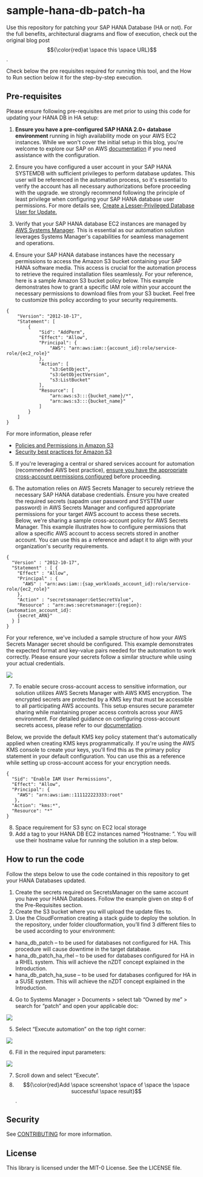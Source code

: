 # sample-hana-db-patch-ha

Use this repository for patching your SAP HANA Database (HA or not). For the full benefits, architectural diagrams and flow of execution, check out the original blog post $${\color{red}at \space this \space URL}$$.

Check below the pre requisites required for running this tool, and the How to Run section below it for the step-by-step execution.

## Pre-requisites

Please ensure following pre-requisites are met prior to using this code for updating your HANA DB in HA setup:

1. **Ensure you have a pre-configured SAP HANA 2.0+ database environment** running in high availability mode on your AWS EC2 instances. While we won't cover the initial setup in this blog, you're welcome to explore our SAP on AWS 
<a href="https://docs.aws.amazon.com/sap/latest/sap-hana/sap-oip-sap-on-aws-high-availability-setup.html" target="_blank">documentation</a> if you need assistance with the configuration.

2. Ensure you have configured a user account in your SAP HANA SYSTEMDB with sufficient privileges to perform database updates. This user will be referenced in the automation process, so it's essential to verify the account has all necessary authorizations before proceeding with the upgrade.
we strongly recommend following the principle of least privilege when configuring your SAP HANA database user permissions. For more details see, <a href="https://help.sap.com/docs/SAP_HANA_PLATFORM/2c1988d620e04368aa4103bf26f17727/df3de8c31cef45c0847d2804b97604ea.html" target="_blank">Create a Lesser-Privileged Database User for Update.</a>

3. Verify that your SAP HANA database EC2 instances are managed by <a href="https://docs.aws.amazon.com/systems-manager/latest/userguide/systems-manager-setting-up-ec2.html" target="_blank">AWS Systems Manager</a>. This is essential as our automation solution leverages Systems Manager's capabilities for seamless management and operations.

4. Ensure your SAP HANA database instances have the necessary permissions to access the Amazon S3 bucket containing your SAP HANA software media. This access is crucial for the automation process to retrieve the required installation files seamlessly. 
For your reference, here is a sample Amazon S3 bucket policy below. This example demonstrates how to grant a specific IAM role within your account the necessary permissions to download files from your S3 bucket. Feel free to customize this policy according to your security requirements.

```
{
    "Version": "2012-10-17",
    "Statement": [
        {
            "Sid": "AddPerm",
            "Effect": "Allow",
            "Principal": {
                "AWS": "arn:aws:iam::{account_id}:role/service-role/{ec2_role}"
            },
            "Action": [
                "s3:GetObject",
                "s3:GetObjectVersion",
                "s3:ListBucket"
            ],
            "Resource": [
                "arn:aws:s3:::{bucket_name}/*",
                "arn:aws:s3:::{bucket_name}"
            ]
        }
    ]
}
```

For more information, please refer 
* <a href="https://docs.aws.amazon.com/AmazonS3/latest/userguide/access-policy-language-overview.html" target="_blank">Policies and Permissions in Amazon S3</a>
* <a href="https://docs.aws.amazon.com/AmazonS3/latest/userguide/security-best-practices.html" target="_blank">Security best practices for Amazon S3</a>

5. If you're leveraging a central or shared services account for automation (recommended AWS best practice), <a href="https://docs.aws.amazon.com/systems-manager/latest/userguide/running-automations-multiple-accounts-regions.html" target="_blank">ensure you have the appropriate cross-account permissions configured</a> before proceeding.

6. The automation relies on AWS Secrets Manager to securely retrieve the necessary SAP HANA database credentials. Ensure you have created the required secrets (sapadm user password and SYSTEM user password) in AWS Secrets Manager and configured appropriate permissions for your target AWS account to access these secrets.
Below, we're sharing a sample cross-account policy for AWS Secrets Manager. This example illustrates how to configure permissions that allow a specific AWS account to access secrets stored in another account. You can use this as a reference and adapt it to align with your organization's security requirements.

```
{
  "Version" : "2012-10-17",
  "Statement" : [ {
    "Effect" : "Allow",
    "Principal" : {
      "AWS" : "arn:aws:iam::{sap_workloads_account_id}:role/service-role/{ec2_role}"
    },
    "Action" : "secretsmanager:GetSecretValue",
    "Resource" : "arn:aws:secretsmanager:{region}:{automation_account_id}:
    {secret_ARN}"
  } ]
}
```

For your reference, we've included a sample structure of how your AWS Secrets Manager secret should be configured. This example demonstrates the expected format and key-value pairs needed for the automation to work correctly. Please ensure your secrets follow a similar structure while using your actual credentials.

![](readme_pictures/secret_example.png)

7.	To enable secure cross-account access to sensitive information, our solution utilizes AWS Secrets Manager with AWS KMS encryption. The encrypted secrets are protected by a KMS key that must be accessible to all participating AWS accounts. This setup ensures secure parameter sharing while maintaining proper access controls across your AWS environment. For detailed guidance on configuring cross-account secrets access, please refer to our <a href="https://docs.aws.amazon.com/kms/latest/developerguide/control-access.html" target="_blank">documentation</a>.

Below, we provide the default KMS key policy statement that's automatically applied when creating KMS keys programmatically. If you're using the AWS KMS console to create your keys, you'll find this as the primary policy statement in your default configuration. You can use this as a reference while setting up cross-account access for your encryption needs.

```
{
  "Sid": "Enable IAM User Permissions",
  "Effect": "Allow",
  "Principal": {
    "AWS": "arn:aws:iam::111122223333:root"
   },
  "Action": "kms:*",
  "Resource": "*"
}
```

8.	Space requirement for S3 sync on EC2 local storage
9.	Add a tag to your HANA DB EC2 instances named “Hostname: <hostname>”. You will use their hostname value for running the solution in a step below.

## How to run the code

Follow the steps below to use the code contained in this repository to get your HANA Databases updated.

1. Create the secrets required on SecretsManager on the same account you have your HANA Databases. Follow the example given on step 6 of the Pre-Requisites section.
2. Create the S3 bucket where you will upload the update files to.
3. Use the CloudFormation creating a stack guide to deploy the solution. In the repository, under folder cloudformation, you’ll find 3 different files to be used according to your environment:
* hana_db_patch – to be used for databases not configured for HA. This procedure will cause downtime in the target database.
* hana_db_patch_ha_rhel – to be used for databases configured for HA in a RHEL system. This will achieve the nZDT concept explained in the Introduction.
* hana_db_patch_ha_suse – to be used for databases configured for HA in a SUSE system. This will achieve the nZDT concept explained in the Introduction.
4. Go to Systems Manager > Documents > select tab “Owned by me” > search for “patch” and open your applicable doc:

![](readme_pictures/ssm-1.png)

5. Select “Execute automation” on the top right corner:

![](readme_pictures/ssm-2.png)

6. Fill in the required input parameters:

![](readme_pictures/ssm-3.png)

7. Scroll down and select “Execute”.
8. $${\color{red}Add \space screenshot \space of \space the \space successful \space result}$$.

## Security

See [CONTRIBUTING](CONTRIBUTING.md#security-issue-notifications) for more information.

## License

This library is licensed under the MIT-0 License. See the LICENSE file.


